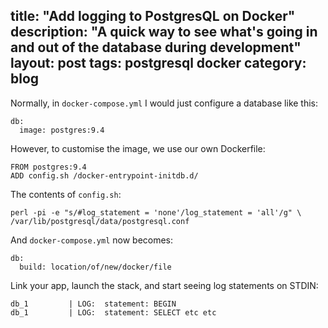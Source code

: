 title: "Add logging to PostgresQL on Docker"
description: "A quick way to see what's going in and out of the database during development"
layout: post
tags: postgresql docker
category: blog
---


Normally, in ```docker-compose.yml```  I would just configure a database like this:

    db:
      image: postgres:9.4

However, to customise the image, we use our own Dockerfile:

    FROM postgres:9.4
    ADD config.sh /docker-entrypoint-initdb.d/

The contents of ```config.sh```:

    perl -pi -e "s/#log_statement = 'none'/log_statement = 'all'/g" \
    /var/lib/postgresql/data/postgresql.conf

And ```docker-compose.yml``` now becomes:

    db:
      build: location/of/new/docker/file

Link your app, launch the stack, and start seeing log statements on STDIN:

    db_1         | LOG:  statement: BEGIN
    db_1         | LOG:  statement: SELECT etc etc
